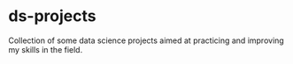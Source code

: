 # ds-projects
Collection of some data science projects aimed at practicing and improving my skills in the field.
